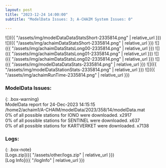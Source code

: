 ```yaml
---
layout: post
title: "2023-12-24 14:00:00"
subtitle: "ModelData Issues: 3; A-CHAIM System Issues: 0"

---
```


![]({{ "/assets/img/modelDataDataStatsShort-2335814.png" | relative_url }})
![]({{ "/assets/img/achaimDataStatsShort-2335814.png" | relative_url }})
![]({{ "/assets/img/achaimDataStatsLong00-2335814.png" | relative_url }})
![]({{ "/assets/img/achaimDataStatsLong01-2335814.png" | relative_url }})
![]({{ "/assets/img/achaimDataStatsLong02-2335814.png" | relative_url }})
![]({{ "/assets/img/modelDataDataStats-2335814.png" | relative_url }})
![]({{ "/assets/img/modelDataStationStats-2335814.png" | relative_url }})
![]({{ "/assets/img/achaimRunTime-2335814.png" | relative_url }})


### ModelData Issues:  
  
{: .box-warning}  
 ModelData report for 24-Dec-2023 14:15:15   
 /home2/achaim1/A-CHAIM/modelData/2023/358/14/modelData.mat   
 0% of all possible stations for IONO were downloaded. x2917   
 0% of all possible stations for SENTINEL were downloaded. x637   
 0% of all possible stations for KARTVERKET were downloaded. x7138   
  


### Logs:  
  
{: .box-note}  
[Logs.zip]({{ "/assets/other/logs.zip" | relative_url }})  
[Log Info]({{ "/logInfo" | relative_url }})  

